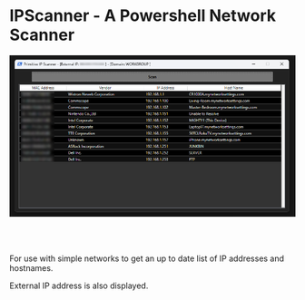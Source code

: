 # IPScanner - A Powershell Network Scanner

<p align="center"><img src="https://github.com/illsk1lls/IPScanner/blob/main/.readme/IPScanner.png?raw=true"><p><br><br>

For use with simple networks to get an up to date list of IP addresses and hostnames.<br>

External IP address is also displayed.<br>
